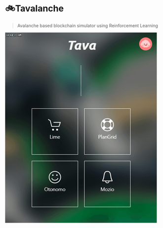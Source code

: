 # :bike:Tavalanche
> Avalanche based blockchain simulator using Reinforcement Learning

![](images/preview.gif)
